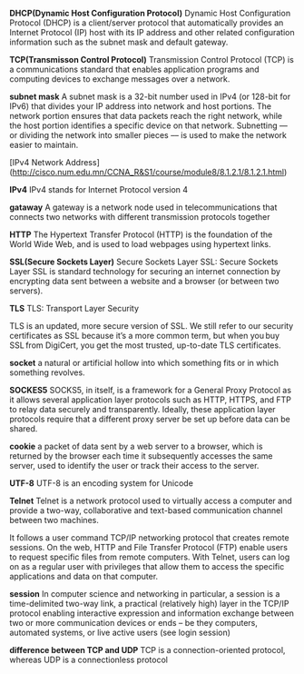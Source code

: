 **DHCP(Dynamic Host Configuration Protocol)**
Dynamic Host Configuration Protocol (DHCP) is a client/server protocol that automatically provides an Internet Protocol (IP) host with its IP address and other related configuration information such as the subnet mask and default gateway. 

**TCP(Transmisson Control Protocol)**
Transmission Control Protocol (TCP) is a communications standard that enables application programs and computing devices to exchange messages over a network.

**subnet mask**
A subnet mask is a 32-bit number used in IPv4 (or 128-bit for IPv6) that divides your IP address into network and host portions. The network portion ensures that data packets reach the right network, while the host portion identifies a specific device on that network.
Subnetting –– or dividing the network into smaller pieces –– is used to make the network easier to maintain.

[IPv4 Network Address]
(http://cisco.num.edu.mn/CCNA_R&S1/course/module8/8.1.2.1/8.1.2.1.html)

**IPv4**
IPv4 stands for Internet Protocol version 4

**gataway**
A gateway is a network node used in telecommunications that connects two networks with different transmission protocols together

**HTTP**
The Hypertext Transfer Protocol (HTTP) is the foundation of the World Wide Web, and is used to load webpages using hypertext links.

**SSL(Secure Sockets Layer)**
Secure Sockets Layer
SSL: Secure Sockets Layer
SSL is standard technology for securing an internet connection by encrypting data sent between a website and a browser (or between two servers).

**TLS**
TLS: Transport Layer Security

TLS is an updated, more secure version of SSL. We still refer to our security certificates as SSL because it’s a more common term, but when you buy SSL from DigiCert, you get the most trusted, up-to-date TLS certificates.

**socket**
a natural or artificial hollow into which something fits or in which something revolves.

**SOCKES5**
SOCKS5, in itself, is a framework for a General Proxy Protocol as it allows several application layer protocols such as HTTP, HTTPS, and FTP to relay data securely and transparently. Ideally, these application layer protocols require that a different proxy server be set up before data can be shared.

**cookie**
a packet of data sent by a web server to a browser, which is returned by the browser each time it subsequently accesses the same server, used to identify the user or track their access to the server.

**UTF-8**
UTF-8 is an encoding system for Unicode

**Telnet**
Telnet is a network protocol used to virtually access a computer and provide a two-way, collaborative and text-based communication channel between two machines.

It follows a user command TCP/IP networking protocol that creates remote sessions. On the web, HTTP and File Transfer Protocol (FTP) enable users to request specific files from remote computers. With Telnet, users can log on as a regular user with privileges that allow them to access the specific applications and data on that computer.

**session**
In computer science and networking in particular, a session is a time-delimited two-way link, a practical (relatively high) layer in the TCP/IP protocol enabling interactive expression and information exchange between two or more communication devices or ends – be they computers, automated systems, or live active users (see login session)

**difference between TCP and UDP**
TCP is a connection-oriented protocol, whereas UDP is a connectionless protocol